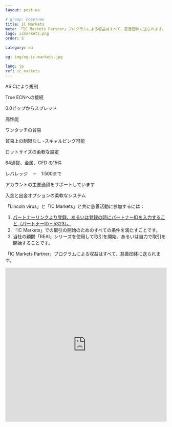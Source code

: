 ```yaml
---
layout: post-ea

# group: Cоветник
title: IC Markets
meta: 「IC Markets Partner」プログラムによる収益はすべて、慈善団体に送られます。
logo: icmarkets.png
order: 5

category: ea

og: img/og-ic-markets.jpg

lang: jp
ref: ic_markets
---
```


ASICにより規制

True ECNへの接続

0.0ピップからスプレッド

高性能

ワンタッチの貿易


貿易上の制限なし -スキャルピング可能

ロットサイズの柔軟な設定

64通貨、金属、CFD の15件

レバレッジ　－　1:500まで

アカウントの主要通貨をサポートしています

入金と出金オプションの柔軟なシステム

「Lincoln virus」と「IC Markets」と共に慈善活動に参加するには：

  1. <a href="https://www.icmarkets.com/?camp=5323" target="_blank">パートナーリンクより登録、あるいは登録の時にパートナーIDを入力すること（パートナーID – 5323）。</a>
  2. 「IC Markets」での取引の開始のためのすべての条件を満たすことです。
  3. 当社の顧問「REAl」シリーズを使用して取引を開始、あるいは自力で取引を開始することです。

「IC Markets Partner」プログラムによる収益はすべて、慈善団体に送られます。

<iframe frameborder="0" height="480" src="https://secure.icmarkets.com//Partner/Widget/PriceWidgetWhite/5323" width="100%"></iframe>

